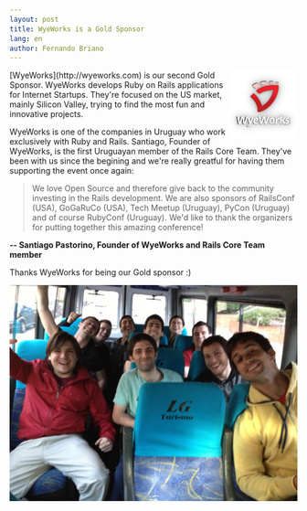 ```yaml
---
layout: post
title: WyeWorks is a Gold Sponsor
lang: en
author: Fernando Briano
---
```

<img src="/media/img/sponsors/wyeworks.png" alt="WyeWorks" style="float: right"/>
[WyeWorks](http://wyeworks.com) is our second Gold Sponsor. WyeWorks develops Ruby on Rails applications for Internet Startups. They're focused on the US market, mainly Silicon Valley, trying to find the most fun and innovative projects.

WyeWorks is one of the companies in Uruguay who work exclusively with Ruby and Rails. Santiago, Founder of WyeWorks, is the first Uruguayan member of the Rails Core Team. They've been with us since the begining and we're really greatful for having them supporting the event once again:

>We love Open Source and therefore give back to the community investing in the Rails development. We are also sponsors of RailsConf (USA), GoGaRuCo (USA), Tech Meetup (Uruguay), PyCon (Uruguay) and of course RubyConf (Uruguay). We'd like to thank the organizers for putting together this amazing conference!

**-- Santiago Pastorino, Founder of WyeWorks and Rails Core Team member**

Thanks WyeWorks for being our Gold sponsor :)

<div style="text-align: center">
<img src="/media/img/sponsors/wyeworks-team.jpg" alt="WyeWorks team"/>
</div>
